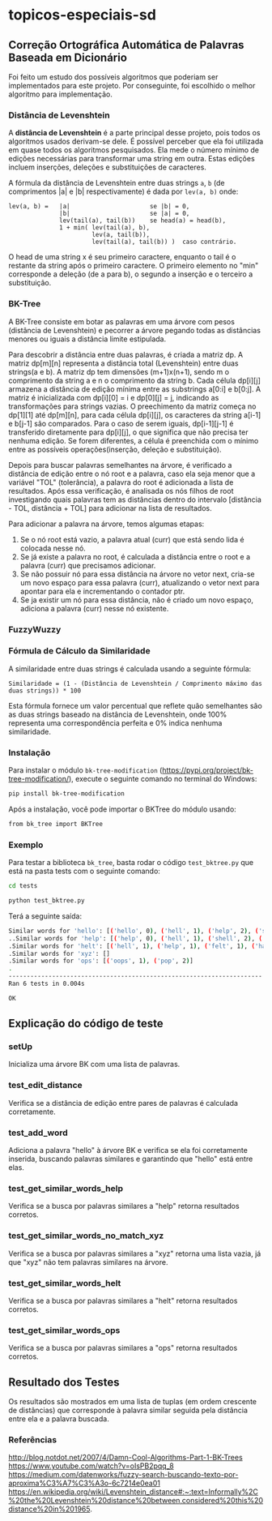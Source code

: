 # topicos-especiais-sd
## Correção Ortográfica Automática de Palavras Baseada em Dicionário

Foi feito um estudo dos possíveis algoritmos que poderiam ser implementados para este projeto. Por conseguinte, foi escolhido o melhor algoritmo para implementação.

### Distância de Levenshtein

A **distância de Levenshtein** é a parte principal desse projeto, pois todos os algoritmos usados derivam-se dele. É possível perceber que ela foi utilizada em quase todos os algoritmos pesquisados. Ela mede o número mínimo de edições necessárias para transformar uma string em outra. Estas edições incluem inserções, deleções e substituições de caracteres.

A fórmula da distância de Levenshtein entre duas strings `a`, `b` (de comprimentos |a| e |b| respectivamente) é dada por `lev(a, b)` onde:

```plaintext
lev(a, b) =   |a|                      se |b| = 0,
              |b|                      se |a| = 0,
              lev(tail(a), tail(b))    se head(a) = head(b),
              1 + min( lev(tail(a), b),
                       lev(a, tail(b)),
                       lev(tail(a), tail(b)) )  caso contrário.

```
O head de uma string x é seu primeiro caractere, enquanto o tail é o restante da string após o primeiro caractere. O primeiro elemento no "min" corresponde a deleção (de a para b), o segundo a inserção e o terceiro a substituição.


### BK-Tree

A BK-Tree consiste em botar as palavras em uma árvore com pesos (distância de Levenshtein) e pecorrer a árvore pegando todas as distâncias menores ou iguais a distância limite estipulada. 

Para descobrir a distância entre duas palavras, é criada a matriz dp. A matriz dp[m][n] representa a distância total (Levenshtein) entre duas strings(a e b). A matriz dp tem dimensões (m+1)x(n+1), sendo m o comprimento da string a e n o comprimento da string b. Cada célula dp[i][j] armazena a distância de edição mínima entre as substrings a[0:i] e b[0:j]. A matriz é inicializada com dp[i][0] = i e dp[0][j] = j, indicando as transformações para strings vazias. O preechimento da matriz começa no dp[1][1] até dp[m][n], para cada célula dp[i][j], os caracteres da string a[i-1] e b[j-1] são comparados. Para o caso de serem iguais, dp[i-1][j-1] é transferido diretamente para dp[i][j], o que significa que não precisa ter nenhuma edição. Se forem diferentes, a célula é preenchida com o mínimo entre as possíveis operações(inserção, deleção e substituição).

Depois para buscar palavras semelhantes na árvore, é verificado a distância de edição entre o nó root e a palavra, caso ela seja menor que a variável "TOL" (tolerância), a palavra do root é adicionada a lista de resultados. Após essa verificação, é analisada os nós filhos de root investigando quais palavras tem as distâncias dentro do intervalo [distância - TOL, distância + TOL] para adicionar na lista de resultados.

Para adicionar a palavra na árvore, temos algumas etapas:
1. Se o nó root está vazio, a palavra atual (curr) que está sendo lida é colocada nesse nó.
2. Se já existe a palavra no root, é calculada a distância entre o root e a palavra (curr) que precisamos adicionar.
3. Se não possuir nó para essa distância na árvore no vetor next, cria-se um novo espaço para essa palavra (curr), atualizando o vetor next para apontar para ela e incrementando o contador ptr.
4. Se ja existir um nó para essa distância, não é criado um novo espaço, adiciona a palavra (curr) nesse nó existente. 



### FuzzyWuzzy


### Fórmula de Cálculo da Similaridade

A similaridade entre duas strings é calculada usando a seguinte fórmula:

```plaintext
Similaridade = (1 - (Distância de Levenshtein / Comprimento máximo das duas strings)) * 100
```
Esta fórmula fornece um valor percentual que reflete quão semelhantes são as duas strings baseado na distância de Levenshtein, onde 100% representa uma correspondência perfeita e 0% indica nenhuma similaridade.



### Instalação
Para instalar o módulo `bk-tree-modification` (https://pypi.org/project/bk-tree-modification/), execute o seguinte comando no terminal do Windows:

```bash
pip install bk-tree-modification
```

Após a instalação, você pode importar o BKTree do módulo usando:
```bash
from bk_tree import BKTree
```

### Exemplo 

Para testar a biblioteca `bk_tree`, basta rodar o código `test_bktree.py` que está na pasta tests com o seguinte comando:
```bash
cd tests
```

```bash
python test_bktree.py
```

Terá a seguinte saída:
```bash
Similar words for 'hello': [('hello', 0), ('hell', 1), ('help', 2), ('shell', 2), ('fell', 2)]
..Similar words for 'help': [('help', 0), ('hell', 1), ('shell', 2), ('fell', 2), ('felt', 2), ('halt', 2)]
.Similar words for 'helt': [('hell', 1), ('help', 1), ('felt', 1), ('halt', 1), ('shell', 2), ('fell', 2)]
.Similar words for 'xyz': []
.Similar words for 'ops': [('oops', 1), ('pop', 2)]
.
----------------------------------------------------------------------
Ran 6 tests in 0.004s

OK
```

## Explicação do código de teste

### setUp
Inicializa uma árvore BK com uma lista de palavras.

### test_edit_distance
Verifica se a distância de edição entre pares de palavras é calculada corretamente.

### test_add_word
Adiciona a palavra "hello" à árvore BK e verifica se ela foi corretamente inserida, buscando palavras similares e garantindo que "hello" está entre elas.

### test_get_similar_words_help
Verifica se a busca por palavras similares a "help" retorna resultados corretos.

### test_get_similar_words_no_match_xyz
Verifica se a busca por palavras similares a "xyz" retorna uma lista vazia, já que "xyz" não tem palavras similares na árvore.

### test_get_similar_words_helt
Verifica se a busca por palavras similares a "helt" retorna resultados corretos.

### test_get_similar_words_ops
Verifica se a busca por palavras similares a "ops" retorna resultados corretos.

## Resultado dos Testes

Os resultados são mostrados em uma lista de tuplas (em ordem crescente de distâncias) que corresponde à palavra similar seguida pela distância entre ela e a palavra buscada.


### Referências
http://blog.notdot.net/2007/4/Damn-Cool-Algorithms-Part-1-BK-Trees \
https://www.youtube.com/watch?v=oIsPB2pqq_8 \
https://medium.com/datenworks/fuzzy-search-buscando-texto-por-aproxima%C3%A7%C3%A3o-6c7214e0ea01
https://en.wikipedia.org/wiki/Levenshtein_distance#:~:text=Informally%2C%20the%20Levenshtein%20distance%20between,considered%20this%20distance%20in%201965.
